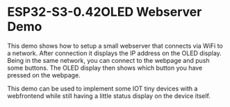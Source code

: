 # ESP32-S3-0.42OLED Webserver Demo

This demo shows how to setup a small webserver that connects via WiFi to a network.
After connection it displays the IP address on the OLED display.
Being in the same network, you can connect to the webpage and push some buttons.
The OLED display then shows which button you have pressed on the webpage.

This demo can be used to implement some IOT tiny devices with a webfrontend while 
still having a little status display on the device itself.

